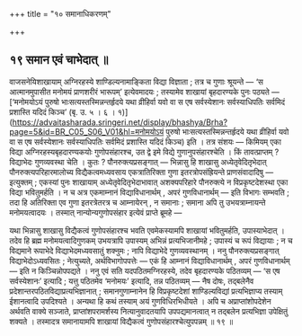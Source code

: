 +++
title = "१० समानाधिकरणम्"

+++

## १९ समान एवं चाभेदात् ॥

वाजसनेयिशाखायाम् अग्निरहस्ये शाण्डिल्यनामाङ्किता विद्या विज्ञाता ; तत्र च गुणाः श्रूयन्ते — ‘स आत्मानमुपासीत मनोमयं प्राणशरीरं भारूपम्’ इत्येवमादयः ; तस्यामेव शाखायां बृहदारण्यके पुनः पठ्यते — [‘मनोमयोऽयं पुरुषो भाःसत्यस्तस्मिन्नन्तर्हृदये यथा व्रीहिर्वा यवो वा स एष सर्वस्येशानः सर्वस्याधिपतिः सर्वमिदं प्रशास्ति यदिदं किञ्च’ (बृ. उ. ५ । ६ । १)](https://advaitasharada.sringeri.net/display/bhashya/Brha?page=5&id=BR_C05_S06_V01&hl=मनोमयोऽयं पुरुषो भाःसत्यस्तस्मिन्नन्तर्हृदये यथा व्रीहिर्वा यवो वा स एष सर्वस्येशानः सर्वस्याधिपतिः सर्वमिदं प्रशास्ति यदिदं किञ्च) इति । तत्र संशयः — किमियम् एका विद्या अग्निरहस्यबृहदारण्यकयोः गुणोपसंहारश्च, उत द्वे इमे विद्ये गुणानुपसंहारश्चेति । किं तावत्प्राप्तम् ? विद्याभेदः गुणव्यवस्था चेति । कुतः ? पौनरुक्त्यप्रसङ्गात् — भिन्नासु हि शाखासु अध्येतृवेदितृभेदात् पौनरुक्त्यपरिहारमालोच्य विद्यैकत्वमध्यवसाय एकत्रातिरिक्ता गुणा इतरत्रोपसंह्रियन्ते प्राणसंवादादिषु — इत्युक्तम् ; एकस्यां पुनः शाखायाम् अध्येतृवेदितृभेदाभावात् अशक्यपरिहारे पौनरुक्त्ये न विप्रकृष्टदेशस्था एका विद्या भवितुमर्हति । न च अत्र एकमाम्नानं विद्याविधानार्थम् , अपरं गुणविधानार्थम् — इति विभागः सम्भवति ; तदा हि अतिरिक्ता एव गुणा इतरत्रेतरत्र च आम्नायेरन् , न समानाः ; समाना अपि तु उभयत्राम्नायन्ते मनोमयत्वादयः । तस्मात् नान्योन्यगुणोपसंहार इत्येवं प्राप्ते ब्रूमहे —

यथा भिन्नासु शाखासु विद्यैकत्वं गुणोपसंहारश्च भवति एवमेकस्यामपि शाखायां भवितुमर्हति, उपास्याभेदात् । तदेव हि ब्रह्म मनोमयत्वादिगुणकम् उभयत्रापि उपास्यम् अभिन्नं प्रत्यभिजानीमहे ; उपास्यं च रूपं विद्यायाः ; न च विद्यमाने रूपाभेदे विद्याभेदमध्यवसातुं शक्नुमः ; नापि विद्याभेदे गुणव्यवस्थानम् । ननु पौनरुक्त्यप्रसङ्गात् विद्याभेदोऽध्यवसितः ; नेत्युच्यते, अर्थविभागोपपत्तेः — एकं हि आम्नानं विद्याविधानार्थम् , अपरं गुणविधानार्थम् — इति न किञ्चिन्नोपपद्यते । ननु एवं सति यदपठितमग्निरहस्ये, तदेव बृहदारण्यके पठितव्यम् — ‘स एष सर्वस्येशानः’ इत्यादि ; यत्तु पठितमेव ‘मनोमयः’ इत्यादि, तन्न पठितव्यम् — नैष दोषः, तद्बलेनैव प्रदेशान्तरपठितविद्याप्रत्यभिज्ञानात् ; समानगुणाम्नानेन हि विप्रकृष्टदेशां शाण्डिल्यविद्यां प्रत्यभिज्ञाप्य तस्याम् ईशानत्वादि उपदिश्यते । अन्यथा हि कथं तस्याम् अयं गुणविधिरभिधीयते । अपि च अप्राप्तांशोपदेशेन अर्थवति वाक्ये सञ्जाते, प्राप्तांशपरामर्शस्य नित्यानुवादतयापि उपपद्यमानत्वात् न तद्बलेन प्रत्यभिज्ञा उपेक्षितुं शक्यते । तस्मादत्र समानायामपि शाखायां विद्यैकत्वं गुणोपसंहारश्चेत्युपपन्नम् ॥ १९ ॥
